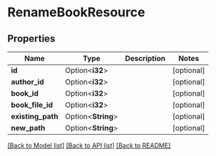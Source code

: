 # RenameBookResource

## Properties

Name | Type | Description | Notes
------------ | ------------- | ------------- | -------------
**id** | Option<**i32**> |  | [optional]
**author_id** | Option<**i32**> |  | [optional]
**book_id** | Option<**i32**> |  | [optional]
**book_file_id** | Option<**i32**> |  | [optional]
**existing_path** | Option<**String**> |  | [optional]
**new_path** | Option<**String**> |  | [optional]

[[Back to Model list]](../README.md#documentation-for-models) [[Back to API list]](../README.md#documentation-for-api-endpoints) [[Back to README]](../README.md)


